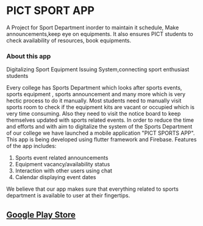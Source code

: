# PICT SPORT APP

A Project for Sport Department inorder to maintain it schedule, Make announcements,keep eye on equipments. It also ensures PICT students to check availability of resources, book equipments. 

<h3>About this app</h3>
Digitalizing Sport Equipment Issuing System,connecting sport enthusiast students

Every college has Sports Department which looks after sports events, sports equipment , sports announcement and many more which is very hectic process to do it manually. Most students need to manually visit sports room to check if the equipment kits are vacant or occupied which is very time consuming. Also they need to visit the notice board to keep themselves updated with sports related events. In order to reduce the time and efforts and with aim to digitalize the system of the Sports Department of our college we have launched a mobile application "PICT SPORTS APP". This app is being developed using flutter framework and Firebase. 
Features of the app includes:
1) Sports event related announcements
2) Equipment vacancy/availability status
3) Interaction with other users using chat 
4) Calendar displaying event dates
 
We believe that our app makes sure that everything related to sports department is available to user at their fingertips.

<h2><a href="https://play.google.com/store/apps/details?id=com.pictsport.app"> Google Play Store</a></h2>
